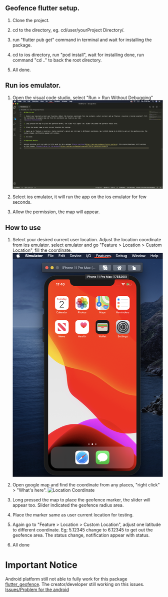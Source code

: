 ## Geofence flutter setup.

1. Clone the project.

2. cd to the directory, eg. cd/user/yourProject Directory/.

3. run "flutter pub get" command in terminal and wait for installing the package.

4. cd to ios directory, run "pod install", wait for installing done, run command "cd .." to back the root directory.

5. All done.


## Run ios emulator.

1. Open the visual code studio, select "Run > Run Without Debugging"
![Run without debugging](https://github.com/Luktm/FlutterGeoFence/blob/master/Documentation/vcs-run-dubuging.png)

2. Select ios emulator, it will run the app on the ios emulator for few seconds.

3. Allow the permission, the map will appear.

## How to use

1. Select your desired current user location. Adjust the location coordinate from ios emulator. select emulator and go "Feature > Location > Custom Location", fill the coordinate. 
![Location Coordinate](https://github.com/Luktm/FlutterGeoFence/blob/master/Documentation/emulator-custom-location.png)

2. Open google map and find the coordinate from any places, "right click" > "What's here".
![Location Coordinate]()

3. Long pressed the map to place the geofence marker, the slider will appear too. Slider indicated the geofence radius area.

4. Place the marker same as user current location for testing.

5. Again go to "Feature > Location > Custom Location", adjust one latitude to different coordinate. Eg; 5.12345 change to 6.12345 to get out the geofence area. The status change, notification appear with status.

6. All done

# Important Notice

Android platform still not able to fully work for this package [flutter_geofence](https://pub.dev/packages/flutter_geofence). The creator/developer still working on this issues. [Issues/Problem for the android](https://github.com/DwayneCoussement/flutter_geofence/issues/5)
